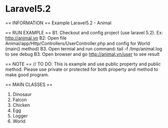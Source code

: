 # Laravel5.2
== INFORMATION ==
Example Laravel5.2  - Animal

== RUN EXAMPLE ==
B1. Checkout and config project (use laravel 5.2). Ex: http://animal.vn
B2: Open file Animal/app/Http/Controllers/UserController.php and config for World (main() method)
B3. Open termial and run command: tail -f /tmp/animal.log to see debug
B3. Open browser and go http://animal.vn/user to see result

== NOTE ==
// TO DO: This is example and use public property and public method. Please use private or protected for both property and method to make good program.

== MAIN CLASSES ==
1. Dinosaur
2. Falcon
3. Chicken
4. Egg
5. Logger
6. World
